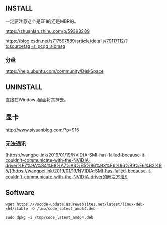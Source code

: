 ## INSTALL

一定要注意这个是EFI的还是MBR的。

https://zhuanlan.zhihu.com/p/59393289

https://blog.csdn.net/s717597589/article/details/79117112/?tdsourcetag=s_pcqq_aiomsg

### 分盘

https://help.ubuntu.com/community/DiskSpace

## UNINSTALL

直接在Windows里面将其抹去。

## 显卡

http://www.siyuanblog.com/?p=915

### 无法通讯

[https://wangpei.ink/2019/01/19/NVIDIA-SMI-has-failed-because-it-couldn't-communicate-with-the-NVIDIA-driver%E7%9A%84%E8%A7%A3%E5%86%B3%E6%96%B9%E6%B3%95/](https://wangpei.ink/2019/01/19/NVIDIA-SMI-has-failed-because-it-couldn't-communicate-with-the-NVIDIA-driver的解决方法/)

## Software

```shell
wget https://vscode-update.azurewebsites.net/latest/linux-deb-x64/stable -O /tmp/code_latest_amd64.deb

sudo dpkg -i /tmp/code_latest_amd64.deb
```



